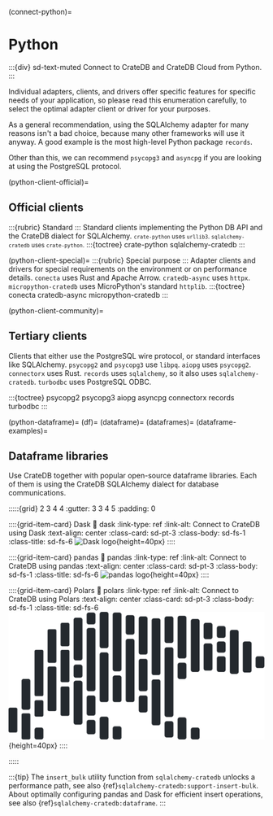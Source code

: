 (connect-python)=
# Python

:::{div} sd-text-muted
Connect to CrateDB and CrateDB Cloud from Python.
:::

Individual adapters, clients, and drivers offer specific features for specific
needs of your application, so please read this enumeration carefully, to
select the optimal adapter client or driver for your purposes.

As a general recommendation, using the SQLAlchemy adapter for many reasons
isn't a bad choice, because many other frameworks will use it anyway.
A good example is the most high-level Python package `records`.

Other than this, we can recommend `psycopg3` and `asyncpg` if you are
looking at using the PostgreSQL protocol.

(python-client-official)=
## Official clients

:::{rubric} Standard
:::
Standard clients implementing the Python DB API and the CrateDB dialect for SQLAlchemy.
<small>`crate-python` uses `urllib3`. `sqlalchemy-cratedb` uses `crate-python`.</small>
:::{toctree}
crate-python
sqlalchemy-cratedb
:::

(python-client-special)=
:::{rubric} Special purpose
:::
Adapter clients and drivers for special requirements on the environment or
on performance details.
`conecta` uses Rust and Apache Arrow.
`cratedb-async` uses `httpx`.
`micropython-cratedb` uses MicroPython's standard `httplib`.
:::{toctree}
conecta
cratedb-async
micropython-cratedb
:::

(python-client-community)=
## Tertiary clients

Clients that either use the PostgreSQL wire protocol, or standard
interfaces like SQLAlchemy.
`psycopg2` and `psycopg3` use `libpq`. `aiopg` uses `psycopg2`.
`connectorx` uses Rust. `records` uses `sqlalchemy`, so it also
uses `sqlalchemy-cratedb`. `turbodbc` uses PostgreSQL ODBC.

:::{toctree}
psycopg2
psycopg3
aiopg
asyncpg
connectorx
records
turbodbc
:::

(python-dataframe)=
(df)=
(dataframe)=
(dataframes)=
(dataframe-examples)=
## Dataframe libraries

Use CrateDB together with popular open-source dataframe libraries.
Each of them is using the CrateDB SQLAlchemy dialect for database
communications.

:::::{grid} 2 3 4 4
:gutter: 3 3 4 5
:padding: 0

::::{grid-item-card} Dask
:link: dask
:link-type: ref
:link-alt: Connect to CrateDB using Dask
:text-align: center
:class-card: sd-pt-3
:class-body: sd-fs-1
:class-title: sd-fs-6
![Dask logo](https://github.com/crate/crate-clients-tools/assets/453543/99bd2234-c501-479b-ade7-bcc2bfc1f288){height=40px}
::::

::::{grid-item-card} pandas
:link: pandas
:link-type: ref
:link-alt: Connect to CrateDB using pandas
:text-align: center
:class-card: sd-pt-3
:class-body: sd-fs-1
:class-title: sd-fs-6
![pandas logo](https://pandas.pydata.org/static/img/pandas.svg){height=40px}
::::

::::{grid-item-card} Polars
:link: polars
:link-type: ref
:link-alt: Connect to CrateDB using Polars
:text-align: center
:class-card: sd-pt-3
:class-body: sd-fs-1
:class-title: sd-fs-6
![Polars logo](https://github.com/pola-rs/polars-static/raw/master/logos/polars-logo-dark.svg){height=40px}
::::

:::::

:::{tip}
The `insert_bulk` utility function from `sqlalchemy-cratedb` unlocks
a performance path, see also {ref}`sqlalchemy-cratedb:support-insert-bulk`.
About optimally configuring pandas and Dask for efficient insert operations,
see also {ref}`sqlalchemy-cratedb:dataframe`.
:::
